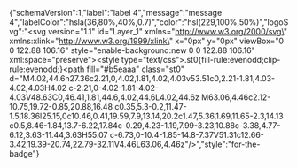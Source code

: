 {"schemaVersion":1,"label":"label 4","message":"message 4","labelColor":"hsla(36,80%,40%,0.7)","color":"hsl(229,100%,50%)","logoSvg":"<?xml version=\"1.0\" encoding=\"utf-8\"?><svg version=\"1.1\" id=\"Layer_1\" xmlns=\"http://www.w3.org/2000/svg\" xmlns:xlink=\"http://www.w3.org/1999/xlink\" x=\"0px\" y=\"0px\" viewBox=\"0 0 122.88 106.16\" style=\"enable-background:new 0 0 122.88 106.16\" xml:space=\"preserve\"><style type=\"text/css\">.st0{fill-rule:evenodd;clip-rule:evenodd;}</style><g><path fill=\"#b5eaaa\" class=\"st0\" d=\"M4.02,44.6h27.36c2.21,0,4.02,1.81,4.02,4.03v53.51c0,2.21-1.81,4.03-4.02,4.03H4.02 c-2.21,0-4.02-1.81-4.02-4.03V48.63C0,46.41,1.81,44.6,4.02,44.6L4.02,44.6z M63.06,4.46c2.12-10.75,19.72-0.85,20.88,16.48 c0.35,5.3-0.2,11.47-1.5,18.36l25.15,0c10.46,0.41,19.59,7.9,13.14,20.2c1.47,5.36,1.69,11.65-2.3,14.13 c0.5,8.46-1.84,13.7-6.22,17.84c-0.29,4.23-1.19,7.99-3.23,10.88c-3.38,4.77-6.12,3.63-11.44,3.63H55.07 c-6.73,0-10.4-1.85-14.8-7.37V51.31c12.66-3.42,19.39-20.74,22.79-32.11V4.46L63.06,4.46z\"/></g></svg>","style":"for-the-badge"}
